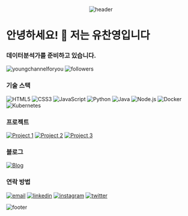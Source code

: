 <div align="center">
  <img src="https://capsule-render.vercel.app/api?type=waving&color=0:EEFF00,100:a82da8&height=200&section=header&text=Welcome%20to%20My%20GitHub!&fontSize=50&fontAlignY=40&animation=twinkling&desc=I'm%20[Your%20Name]&descAlignY=60" alt="header"/>
</div>

<h1 align="left">안녕하세요! 👋 저는 유찬영입니다</h1>
<h3 align="left">데이터분석가를 준비하고 있습니다.</h3>

<p align="left">
  <img src="https://komarev.com/ghpvc/?username=youngchannelforyou&label=Profile%20views&color=ff69b4&style=flat-square" alt="youngchannelforyou" />
  <img src="https://img.shields.io/github/followers/youngchannelforyou?label=Followers&style=social" alt="followers" />
</p>


<h3 align="left">기술 스택</h3>
<p align="left">
  <img src="https://img.shields.io/badge/HTML5-E34F26?style=for-the-badge&logo=html5&logoColor=white" alt="HTML5"/>
  <img src="https://img.shields.io/badge/CSS3-1572B6?style=for-the-badge&logo=css3&logoColor=white" alt="CSS3"/>
  <img src="https://img.shields.io/badge/JavaScript-F7DF1E?style=for-the-badge&logo=javascript&logoColor=black" alt="JavaScript"/>
  <img src="https://img.shields.io/badge/Python-3776AB?style=for-the-badge&logo=python&logoColor=white" alt="Python"/>
  <img src="https://img.shields.io/badge/Java-007396?style=for-the-badge&logo=java&logoColor=white" alt="Java"/>
  <img src="https://img.shields.io/badge/Node.js-339933?style=for-the-badge&logo=nodedotjs&logoColor=white" alt="Node.js"/>
  <img src="https://img.shields.io/badge/Docker-2496ED?style=for-the-badge&logo=docker&logoColor=white" alt="Docker"/>
  <img src="https://img.shields.io/badge/Kubernetes-326CE5?style=for-the-badge&logo=kubernetes&logoColor=white" alt="Kubernetes"/>
</p>

<h3 align="left">프로젝트</h3>
<p align="left">
  <a href="https://github.com/yourusername/yourproject1"><img src="https://img.shields.io/badge/Project%201-ff69b4?style=for-the-badge&logo=github&logoColor=white" alt="Project 1"/></a>
  <a href="https://github.com/yourusername/yourproject2"><img src="https://img.shields.io/badge/Project%202-ff69b4?style=for-the-badge&logo=github&logoColor=white" alt="Project 2"/></a>
  <a href="https://github.com/yourusername/yourproject3"><img src="https://img.shields.io/badge/Project%203-ff69b4?style=for-the-badge&logo=github&logoColor=white" alt="Project 3"/></a>
</p>

<h3 align="left">블로그</h3>
<p align="left">
  <a href="https://yourblog.com"><img src="https://img.shields.io/badge/Blog-1a1a1a?style=for-the-badge&logo=wordpress&logoColor=white" alt="Blog"/></a>
</p>

<h3 align="left">연락 방법</h3>
<p align="left">
  <a href="mailto:your.email@example.com"><img src="https://img.shields.io/badge/Email-D14836?style=for-the-badge&logo=gmail&logoColor=white" alt="email"/></a>
  <a href="https://linkedin.com/in/yourlinkedin"><img src="https://img.shields.io/badge/LinkedIn-0077B5?style=for-the-badge&logo=linkedin&logoColor=white" alt="linkedin"/></a>
  <a href="https://instagram.com/yourinstagram"><img src="https://img.shields.io/badge/Instagram-E4405F?style=for-the-badge&logo=instagram&logoColor=white" alt="instagram"/></a>
  <a href="https://twitter.com/yourtwitter"><img src="https://img.shields.io/badge/Twitter-1DA1F2?style=for-the-badge&logo=twitter&logoColor=white" alt="twitter"/></a>
</p>

<div align="left">
  <img src="https://capsule-render.vercel.app/api?type=waving&color=0:a82da8,100:EEFF00&height=150&section=footer&text=Thank%20you%20for%20visiting!&fontSize=25&animation=twinkling&fontAlignY=70" alt="footer"/>
</div>
